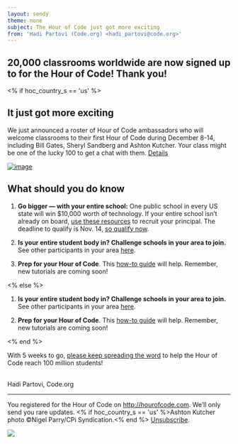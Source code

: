 ```yaml
---
layout: sendy
theme: none
subject: The Hour of Code just got more exciting
from: 'Hadi Partovi (Code.org) <hadi_partovi@code.org>'
---
```


## 20,000 classrooms worldwide are now signed up to for the Hour of Code! Thank you!

<% if hoc_country_s == 'us' %>

## It just got more exciting
We just announced a roster of Hour of Code ambassadors who will welcome classrooms to their first Hour of Code during December 8-14, including Bill Gates, Sheryl Sandberg and Ashton Kutcher. Your class might be one of the lucky 100 to get a chat with them. [Details](http://hourofcode.com)

[![image](http://code.org/images/fit-580/celeb-collage-banner.jpg)](http://hourofcode.com)

## What should you do know

1. **Go bigger — with your entire school:** One public school in every US state will win $10,000 worth of technology. If your entire school isn’t already on board, [use these resources](http://hourofcode.com/resources) to recruit your principal. The deadline to qualify is Nov. 14, [so qualify now](http://hourofcode.com/prizes).

2. **Is your entire student body in? Challenge schools in your area to join.** See other participants in your area [here](http://hourofcode.com).

3. **Prep for your Hour of Code**. This [how-to guide](http://hourofcode.com/us/resources/how-to) will help. Remember, new tutorials are coming soon!

<% else %>

1. **Is your entire student body in? Challenge schools in your area to join.** See other participants in your area [here](http://hourofcode.com).

2. **Prep for your Hour of Code**. This [how-to guide](http://hourofcode.com/us/resources/how-to) will help. Remember, new tutorials are coming soon!

<% end %>

With 5 weeks to go, [please keep spreading the word](http://hourofcode.com/resources) to help the Hour of Code reach 100 million students!

<br/>
Hadi Partovi, Code.org

<hr/>

You registered for the Hour of Code on http://hourofcode.com. We’ll only send you rare updates. <% if hoc_country_s == 'us' %>Ashton Kutcher photo &copy;Nigel Parry/CPi Syndication.<% end %> [Unsubscribe](<%= unsubscribe_link %>).

![](<%= tracking_pixel %>)

